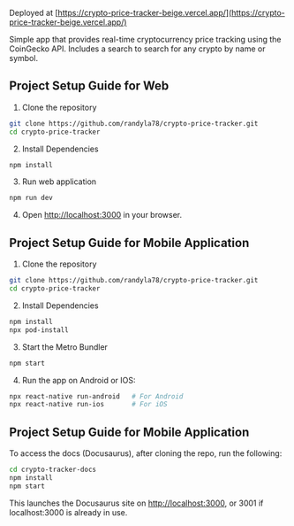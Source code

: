 Deployed at [https://crypto-price-tracker-beige.vercel.app/](https://crypto-price-tracker-beige.vercel.app/)

Simple app that provides real-time cryptocurrency price tracking using the CoinGecko API. Includes a search to search for any crypto by name or symbol.

## Project Setup Guide for Web

1. Clone the repository

```bash
git clone https://github.com/randyla78/crypto-price-tracker.git
cd crypto-price-tracker
```

2. Install Dependencies
```bash
npm install
```

3. Run web application
```bash
npm run dev
```

4. Open [http://localhost:3000](http://localhost:3000) in your browser.



## Project Setup Guide for Mobile Application

1. Clone the repository

```bash
git clone https://github.com/randyla78/crypto-price-tracker.git
cd crypto-price-tracker
```

2. Install Dependencies
```bash
npm install
npx pod-install
```

3. Start the Metro Bundler
```bash
npm start
```

4. Run the app on Android or IOS:
```bash
npx react-native run-android   # For Android
npx react-native run-ios       # For iOS
```


## Project Setup Guide for Mobile Application
To access the docs (Docusaurus), after cloning the repo, run the following: 
```bash
cd crypto-tracker-docs
npm install
npm start
```
This launches the Docusaurus site on [http://localhost:3000](http://localhost:3000), or 3001 if localhost:3000 is already in use.